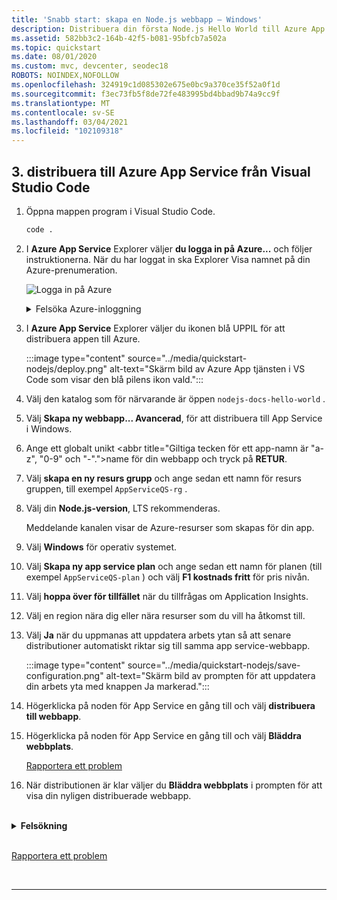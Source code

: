 ```yaml
---
title: 'Snabb start: skapa en Node.js webbapp – Windows'
description: Distribuera din första Node.js Hello World till Azure App Service på några minuter för Windows-plattformen.
ms.assetid: 582bb3c2-164b-42f5-b081-95bfcb7a502a
ms.topic: quickstart
ms.date: 08/01/2020
ms.custom: mvc, devcenter, seodec18
ROBOTS: NOINDEX,NOFOLLOW
ms.openlocfilehash: 324919c1d085302e675e0bc9a370ce35f52a0f1d
ms.sourcegitcommit: f3ec73fb5f8de72fe483995bd4bbad9b74a9cc9f
ms.translationtype: MT
ms.contentlocale: sv-SE
ms.lasthandoff: 03/04/2021
ms.locfileid: "102109318"
---
```

<!-- advanced for windows -->

## <a name="3-deploy-to-azure-app-service-from-visual-studio-code"></a>3. distribuera till Azure App Service från Visual Studio Code

1. Öppna mappen program i Visual Studio Code.

    ```bash
    code .
    ```

1. I **Azure App Service** Explorer väljer **du logga in på Azure...** och följer instruktionerna. När du har loggat in ska Explorer Visa namnet på din Azure-prenumeration.

    ![Logga in på Azure](../media/quickstart-nodejs/sign-in.png)

    <details>
    <summary>Felsöka Azure-inloggning</summary>
    
    Om du ser felet **"det går inte att hitta en prenumeration med namnet [prenumerations-ID]"** när du loggar in på Azure kan det bero på att du är bakom en proxyserver och inte kan komma åt Azure-API: et. Konfigurera `HTTP_PROXY` och `HTTPS_PROXY` miljövariabler med din proxyinformation i terminalen med hjälp av `export` .
    
    ```bash
    export HTTPS_PROXY=https://username:password@proxy:8080
    export HTTP_PROXY=http://username:password@proxy:8080
    ```

    [Rapportera ett problem](https://www.research.net/r/PWZWZ52?tutorial=node-deployment-azure-app-service&step=deploy-app)


1. I **Azure App Service** Explorer väljer du ikonen blå UPPIL för att distribuera appen till Azure. 

    :::image type="content" source="../media/quickstart-nodejs/deploy.png" alt-text="Skärm bild av Azure App tjänsten i VS Code som visar den blå pilens ikon vald.":::

1. Välj den katalog som för närvarande är öppen `nodejs-docs-hello-world` .

1. Välj **Skapa ny webbapp... Avancerad**, för att distribuera till App Service i Windows.

1. Ange ett globalt unikt <abbr title="Giltiga tecken för ett app-namn är "a-z", "0-9" och "-".">name</abbr> för din webbapp och tryck på **RETUR**. 
1. Välj **skapa en ny resurs grupp** och ange sedan ett namn för resurs gruppen, till exempel `AppServiceQS-rg` .
1. Välj din **Node.js-version**, LTS rekommenderas.

    Meddelande kanalen visar de Azure-resurser som skapas för din app.
1. Välj **Windows** för operativ systemet.
1. Välj **Skapa ny app service plan** och ange sedan ett namn för planen (till exempel `AppServiceQS-plan` ) och välj **F1 kostnads fritt** för pris nivån.
1. Välj **hoppa över för tillfället** när du tillfrågas om Application Insights.
1. Välj en region nära dig eller nära resurser som du vill ha åtkomst till.

1. Välj **Ja** när du uppmanas att uppdatera arbets ytan så att senare distributioner automatiskt riktar sig till samma app service-webbapp. 

    :::image type="content" source="../media/quickstart-nodejs/save-configuration.png" alt-text="Skärm bild av prompten för att uppdatera din arbets yta med knappen Ja markerad.":::

1. Högerklicka på noden för App Service en gång till och välj **distribuera till webbapp**.

1. Högerklicka på noden för App Service en gång till och välj **Bläddra webbplats**.

    [Rapportera ett problem](https://www.research.net/r/PWZWZ52?tutorial=node-deployment-azure-app-service&step=deploy-app)

1. När distributionen är klar väljer du **Bläddra webbplats** i prompten för att visa din nyligen distribuerade webbapp.

<br/>
<details>
<summary><strong>Felsökning</strong></summary>

Kontrol lera följande om du inte kunde utföra de här stegen:

* Se till att ditt program lyssnar på porten som tillhandahålls av PORT miljö variabeln: `process.env.PORT` .

* Om du ser felet **"du har inte behörighet att visa den här katalogen eller sidan."**, kunde programmet antagligen inte starta korrekt. Granska logg resultatet för att hitta och åtgärda felet. 

</details>

<br>

[Rapportera ett problem](https://www.research.net/r/PWZWZ52?tutorial=node-deployment-azure-app-service&prepare-your-environment)


<br/>
<hr/>
